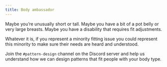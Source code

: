 ```yaml
---
title: Body ambassador
---
```


Maybe you’re unusually short or tall.
Maybe you have a bit of a pot belly or very large breasts.
Maybe you have a disability that requires fit adjustments.

Whatever it is, if you represent a minority fitting issue you could
represent this minority to make sure their needs are heard and understood.

<Tip>

Join the `#pattern-design` channel on the Discord server and help us understand how we can design patterns that fit people with your body type.

</Tip>
